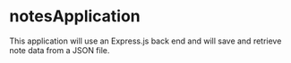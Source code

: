 # notesApplication
This application will use an Express.js back end and will save and retrieve note data from a JSON file.
